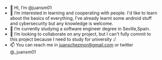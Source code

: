 - 👋 Hi, I’m @juansm01
- 👀 I’m interested in learning and cooperating with people. I'd like to learn about the basics of everything,
     I've already learnt some android stuff and cybersecurity but any knowledge is welcome.
- 🌱 I’m currently studying a software engineer degree in Seville,Spain.
- 💞️ I’m looking to collaborate on any project, but I can't fully commit to this project because I need to study for university :/
- 📫 You can reach me in juanschezmor@gmail.com or twitter @_juansm01

<!---
juansm01/juansm01 is a ✨ special ✨ repository because its `README.md` (this file) appears on your GitHub profile.
You can click the Preview link to take a look at your changes.
--->
